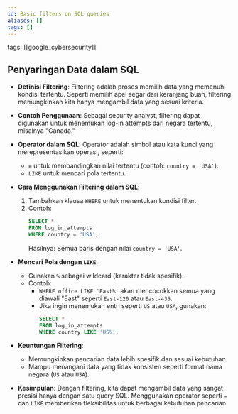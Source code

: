 ```yaml
---
id: Basic filters on SQL queries
aliases: []
tags: []
---
```


tags: [[google_cybersecurity]]

## Penyaringan Data dalam SQL

- **Definisi Filtering**:
  Filtering adalah proses memilih data yang memenuhi kondisi tertentu. Seperti memilih apel segar dari keranjang buah, filtering memungkinkan kita hanya mengambil data yang sesuai kriteria.

- **Contoh Penggunaan**:
  Sebagai security analyst, filtering dapat digunakan untuk menemukan log-in attempts dari negara tertentu, misalnya "Canada."

- **Operator dalam SQL**:
  Operator adalah simbol atau kata kunci yang merepresentasikan operasi, seperti:

  - `=` untuk membandingkan nilai tertentu (contoh: `country = 'USA'`).
  - `LIKE` untuk mencari pola tertentu.

- **Cara Menggunakan Filtering dalam SQL**:

  1. Tambahkan klausa `WHERE` untuk menentukan kondisi filter.
  2. Contoh:
     ```sql
     SELECT *
     FROM log_in_attempts
     WHERE country = 'USA';
     ```
     Hasilnya: Semua baris dengan nilai `country = 'USA'`.

- **Mencari Pola dengan `LIKE`**:

  - Gunakan `%` sebagai wildcard (karakter tidak spesifik).
  - Contoh:
    - `WHERE office LIKE 'East%'` akan mencocokkan semua yang diawali "East" seperti `East-120` atau `East-435`.
    - Jika ingin menemukan entri seperti `US` atau `USA`, gunakan:
      ```sql
      SELECT *
      FROM log_in_attempts
      WHERE country LIKE 'US%';
      ```

- **Keuntungan Filtering**:

  - Memungkinkan pencarian data lebih spesifik dan sesuai kebutuhan.
  - Mampu menangani data yang tidak konsisten seperti format nama negara (`US` atau `USA`).

- **Kesimpulan**:
  Dengan filtering, kita dapat mengambil data yang sangat presisi hanya dengan satu query SQL. Menggunakan operator seperti `=` dan `LIKE` memberikan fleksibilitas untuk berbagai kebutuhan pencarian.

